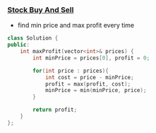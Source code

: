 ### [Stock Buy And Sell](https://leetcode.com/problems/best-time-to-buy-and-sell-stock/description/)

* find min price and max profit every time

```cpp
class Solution {
public:
    int maxProfit(vector<int>& prices) {
        int minPrice = prices[0], profit = 0;

        for(int price : prices){
            int cost = price - minPrice;
            profit = max(profit, cost);
            minPrice = min(minPrice, price);
        }

        return profit;
    }
};
```